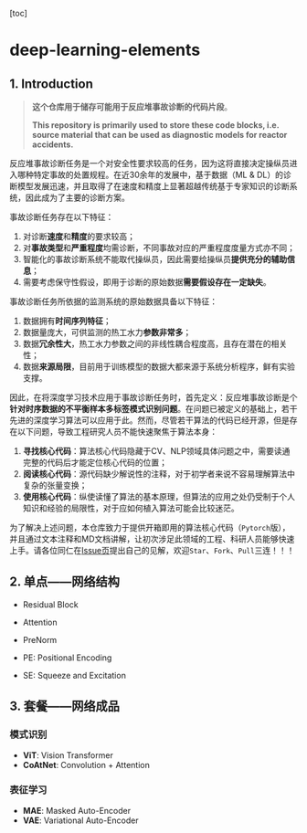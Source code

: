 [toc]

# deep-learning-elements

## 1. Introduction

> **这个仓库用于储存可能用于反应堆事故诊断的代码片段**。
>
> **This repository is primarily used to store these code blocks, i.e. source material that can be used as diagnostic models for reactor accidents.** 

反应堆事故诊断任务是一个对安全性要求较高的任务，因为这将直接决定操纵员进入哪种特定事故的处置规程。在近30余年的发展中，基于数据（ML & DL）的诊断模型发展迅速，并且取得了在速度和精度上显著超越传统基于专家知识的诊断系统，因此成为了主要的诊断方案。

事故诊断任务存在以下特征：

1. 对诊断**速度**和**精度**的要求较高；
2. 对**事故类型**和**严重程度**均需诊断，不同事故对应的严重程度度量方式亦不同；
3. 智能化的事故诊断系统不能取代操纵员，因此需要给操纵员**提供充分的辅助信息**；
4. 需要考虑保守性假设，即用于诊断的原始数据**需要假设存在一定缺失**。

事故诊断任务所依据的监测系统的原始数据具备以下特征：

1. 数据拥有**时间序列特征**；
2. 数据量庞大，可供监测的热工水力**参数非常多**；
3. 数据**冗余性大**，热工水力参数之间的非线性耦合程度高，且存在潜在的相关性；
4. 数据**来源局限**，目前用于训练模型的数据大都来源于系统分析程序，鲜有实验支撑。

因此，在将深度学习技术应用于事故诊断任务时，首先定义：反应堆事故诊断是个**针对时序数据的不平衡样本多标签模式识别问题**。在问题已被定义的基础上，若干先进的深度学习算法可以应用于此。然而，尽管若干算法的代码已经开源，但是存在以下问题，导致工程研究人员不能快速聚焦于算法本身：

1. **寻找核心代码**：算法核心代码隐藏于CV、NLP领域具体问题之中，需要读通完整的代码后才能定位核心代码的位置；
2. **阅读核心代码**：源代码缺少解说性的注释，对于初学者来说不容易理解算法中复杂的张量变换；
3. **使用核心代码**：纵使读懂了算法的基本原理，但算法的应用之处仍受制于个人知识和经验的局限性，对于应如何植入算法可能会比较迷茫。

为了解决上述问题，本仓库致力于提供开箱即用的算法核心代码（`Pytorch`版），并且通过文本注释和MD文档讲解，让初次涉足此领域的工程、科研人员能够快速上手。请各位同仁在[Issue页](https://github.com/lichengyuan98/deep-learning-elements/issues)提出自己的见解，欢迎`Star`、`Fork`、`Pull`三连！！！

## 2. 单点——网络结构

+ Residual Block

+ Attention

+ PreNorm

+ PE: Positional Encoding

+ SE: Squeeze and Excitation

## 3. 套餐——网络成品

### 模式识别

+ **ViT**: Vision Transformer
+ **CoAtNet**: Convolution + Attention

### 表征学习

+ **MAE**: Masked Auto-Encoder
+ **VAE**: Variational Auto-Encoder
